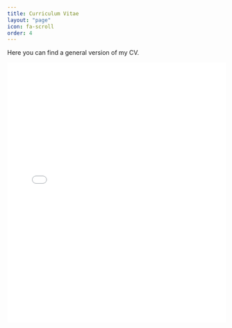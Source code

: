 ```yaml
---
title: Curriculum Vitae
layout: "page"
icon: fa-scroll
order: 4
---
```


Here you can find a general version of my CV.

<embed src="assets\pdfFiles\Curriculum_Vitae_17_11_2019.pdf" type="application/pdf" width="100%" height="600px" />
